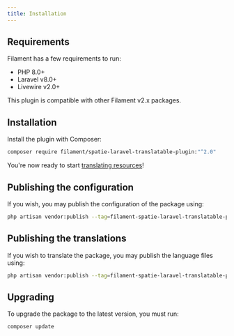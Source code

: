 ```yaml
---
title: Installation
---
```


## Requirements

Filament has a few requirements to run:

- PHP 8.0+
- Laravel v8.0+
- Livewire v2.0+

This plugin is compatible with other Filament v2.x packages.

## Installation

Install the plugin with Composer:

```bash
composer require filament/spatie-laravel-translatable-plugin:"^2.0"
```

You're now ready to start [translating resources](getting-started)!

## Publishing the configuration

If you wish, you may publish the configuration of the package using:

```bash
php artisan vendor:publish --tag=filament-spatie-laravel-translatable-plugin-config
```

## Publishing the translations

If you wish to translate the package, you may publish the language files using:

```bash
php artisan vendor:publish --tag=filament-spatie-laravel-translatable-plugin-translations
```

## Upgrading

To upgrade the package to the latest version, you must run:

```bash
composer update
```
